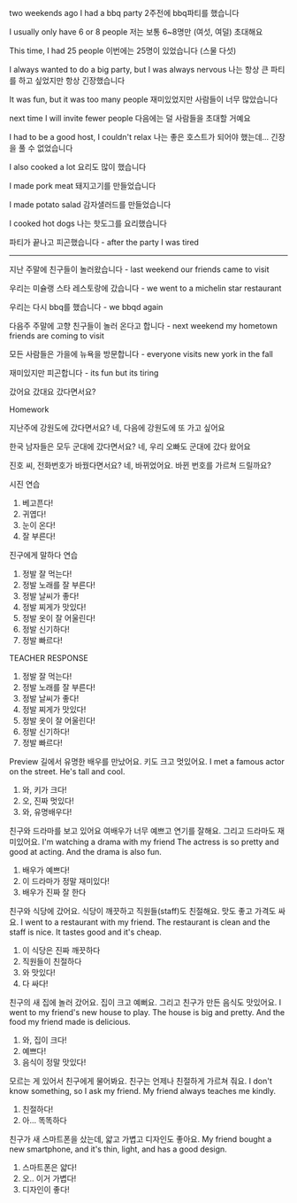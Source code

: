 two weekends ago I had a bbq party
2주전에 bbq파티를 했습니다

I usually only have  6 or 8 people
저는 보통 6~8명만 (여섯, 여덜) 초대해요

This time, I had 25 people
이번에는 25명이 있었습니다 (스물 다섯)

I always wanted to do a big party, but I was always nervous
나는 항상 큰 파티를 하고 싶었지만 항상 긴장했습니다

It was fun, but it was too many people
재미있었지만 사람들이 너무 많았습니다

next time I will invite fewer people
다음에는 덜 사람들을 초대할 거예요

I had to be a good host, I couldn't relax
나는 좋은 호스트가 되어야 했는데... 긴장을 풀 수 없었습니다

I also cooked a lot
요리도 많이 했습니다

I made pork meat
돼지고기를 만들었습니다

I made potato salad
감자샐러드를 만들었습니다

I cooked hot dogs 
나는 핫도그를 요리했습니다

파티가 끝나고 피곤했습니다 - after the party I was tired 


------

지난 주말에 친구들이 놀러왔습니다 - last weekend our friends came to visit

우리는 미슐랭 스타 레스토랑에 갔습니다 - we went to a michelin star restaurant

우리는 다시 bbq를 했습니다 - we bbqd again

다음주 주말에 고향 친구들이 놀러 온다고 합니다 - next weekend my hometown friends are coming to visit

모든 사람들은 가을에 뉴욕을 방문합니다 - everyone visits new york in the fall

재미있지만 피곤합니다 - its fun but its tiring




갔어요
갔대요
갔다면서요?





Homework


지난주에 강원도에 갔다면서요?
네, 다음에 강원도에 또 가고 싶어요

한국 남자들은 모두 군대에 갔다면서요?
네, 우리 오빠도 군대에 갔다 왔어요

진호 씨, 전화번호가 바꿨다면서요?
네, 바뀌었어요. 바뀐 번호를 가르쳐 드릴까요?

시진 연습
1. 베고픈다!
2. 귀엽다!
3. 눈이 온다!
4. 잘 부른다!

진구에게 말하다 연습
1. 정발 잘 먹는다!
2. 정발 노래를 잘 부른다!
3. 정발 날씨가 좋다!
4. 정발 찌게가 맛있다!
5. 정발 옷이 잘 어울린다!
6. 정발 신기하다!
7. 정발 빠르다!

TEACHER RESPONSE
1. 정발 잘 먹는다!
2. 정발 노래를 잘 부른다!
3. 정발 날씨가 좋다!
4. 정발 찌게가 맛있다!
5. 정발 옷이 잘 어울린다!
6. 정발 신기하다!
7. 정발 빠르다!

Preview
길에서 유명한 배우를 만났어요. 키도 크고 멋있어요. 
I met a famous actor on the street. He's tall and cool.
1. 와, 키가 크다!
2. 오, 진짜 멋있다!
3. 와, 유명배우다!

친구와 드라마를 보고 있어요 여배우가 너무 예쁘고 연기를 잘해요. 그리고 드라마도 재미있어요. 
I'm watching a drama with my friend The actress is so pretty and good at acting. And the drama is also fun.
1. 배우가 예쁘다!
2. 이 드라마가 정말 재미있다!
3. 배우가 진짜 잘 한다 

친구와 식당에 갔어요. 식당이 깨끗하고 직원들(staff)도 친절해요. 맛도 좋고 가격도 싸요.
I went to a restaurant with my friend. The restaurant is clean and the staff is nice. It tastes good and it's cheap.
1. 이 식당은 진짜 깨끗하다
2. 직원들이 친절하다
3. 와 맛있다!
4. 다 싸다!

친구의 새 집에 놀러 갔어요. 집이 크고 예뻐요. 그리고 친구가 만든 음식도 맛있어요. 
I went to my friend's new house to play. The house is big and pretty. And the food my friend made is delicious.
1. 와, 집이 크다!
2. 예쁘다!
3. 음식이 정말 맛있다!

모르는 게 있어서 친구에게 물어봐요. 친구는 언제나 친절하게 가르쳐 줘요. 
I don't know something, so I ask my friend. My friend always teaches me kindly.
1. 친절하다!
2. 아... 똑똑하다

친구가 새 스마트폰을 샀는데, 얇고 가볍고 디자인도 좋아요. 
My friend bought a new smartphone, and it's thin, light, and has a good design.
1. 스마트폰은 얇다!
2. 오.. 이거 가볍다!
3. 디자인이 좋다!